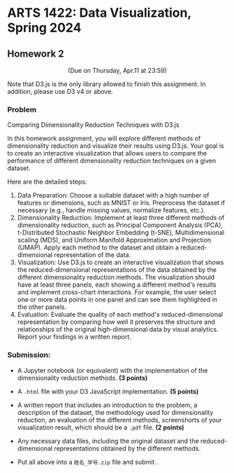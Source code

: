 # ARTS 1422: Data Visualization, Spring 2024

## Homework 2

<div align = "center">(Due on Thursday, Apr.11 at 23:59)</div>

Note that D3.js is the only library allowed to finish this assignment. In addition, please use D3 v4 or above.

### Problem

Comparing Dimensionality Reduction Techniques with D3.js

In this homework assignment, you will explore different methods of dimensionality reduction and visualize their results using D3.js. Your goal is to create an interactive visualization that allows users to compare the performance of different dimensionality reduction techniques on a given dataset.

Here are the detailed steps:

1. Data Preparation: Choose a suitable dataset with a high number of features or dimensions, such as MNIST or Iris. Preprocess the dataset if necessary (e.g., handle missing values, normalize features, etc.).
2. Dimensionality Reduction: Implement at least three different methods of dimensionality reduction, such as Principal Component Analysis (PCA), t-Distributed Stochastic Neighbor Embedding (t-SNE), Multidimensional scaling (MDS), and Uniform Manifold Approximation and Projection (UMAP). Apply each method to the dataset and obtain a reduced-dimensional representation of the data.
3. Visualization: Use D3.js to create an interactive visualization that shows the reduced-dimensional representations of the data obtained by the different dimensionality reduction methods. The visualization should have at least three panels, each showing a different method's results and implement cross-chart interactions. For example, the user select one or more data points in one panel and can see them highlighted in the other panels.
4. Evaluation: Evaluate the quality of each method's reduced-dimensional representation by comparing how well it preserves the structure and relationships of the original high-dimensional data by visual analytics.  Report your findings in a written report.

### Submission:

- A Jupyter notebook (or equivalent) with the implementation of the dimensionality reduction methods. **(3 points)**

- A `.html` file with your D3 JavaScript implementation. **(5 points)**
- A written report that includes an introduction to the problem, a description of the dataset, the methodology used for dimensionality reduction, an evaluation of the different methods, screenshorts of your visualization result,  which should be a `.pdf` file. **(2 points)**
- Any necessary data files, including the original dataset and the reduced-dimensional representations obtained by the different methods.
- Put all above into a `姓名_学号.zip` file and submit .